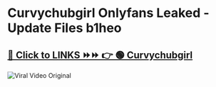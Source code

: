 
 # Curvychubgirl Onlyfans Leaked - Update Files b1heo

## <h2><a href="https://clipsfans.com/Curvychubgirl&ref=git">🔗 Click to LINKS ⏩⏩ 👉 🟢 Curvychubgirl </a></h2>

<a href="https://clipsfans.com/Curvychubgirl&ref=git" rel="nofollow" data-target="animated-image.originalLink"><img src="https://i.ibb.co.com/xMMVF88/686577567.gif" alt="Viral Video Original" style="max-width: 100%; display: inline-block;" data-target="animated-image.originalImage"></a>

